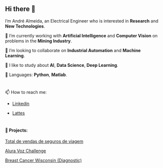 ## Hi there 👋

I’m André Almeida, an Electrical Engineer who is interested in **Research** and **New Technologies**. 

🔭 I’m currently working with **Artificial Intelligence** and **Computer Vision** on problems in the **Mining Industry**.

👯 I’m looking to collaborate on **Industrial Automation** and **Machine Learning**.

:book: I like to study about **AI**, **Data Science**, **Deep Learning**.

:hammer: Languages: **Python**, **Matlab**.

#

📫 How to reach me:

- [Linkedin](https://www.linkedin.com/in/andre-almdsantos/)

- [Lattes](http://lattes.cnpq.br/0777897683096605)

#

#### 💼 Projects:
[Total de vendas de seguros de viagem](https://github.com/andre-almd/Projeto_Vendas_De_Seguro-Data_Science_Academy)

[Alura Voz Challenge](https://github.com/andre-almd/Alura_Challenge_Data_Science)

[Breast Cancer Wisconsin (Diagnostic)](https://github.com/andre-almd/alura_care)

<!--
**andre-almd/andre-almd** is a ✨ _special_ ✨ repository because its `README.md` (this file) appears on your GitHub profile.

Here are some ideas to get you started:

- 🔭 I’m currently working on ...
- 🌱 I’m currently learning ...
- 👯 I’m looking to collaborate on ...
- 🤔 I’m looking for help with ...
- 💬 Ask me about ...
- 📫 How to reach me: ...
- 😄 Pronouns: ...
- ⚡ Fun fact: ...
-->
